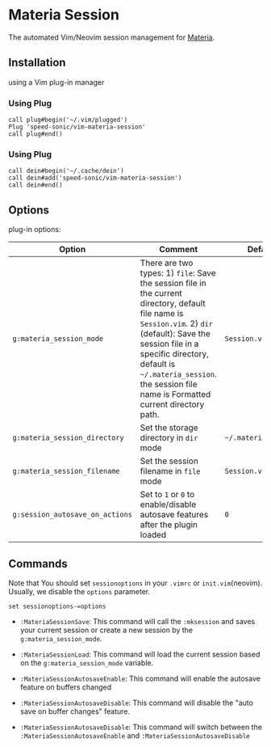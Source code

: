 # Materia Session
The automated Vim/Neovim session management for [Materia](https://github.com/speed-sonic/vim-materia).

## Installation
using a Vim plug-in manager

### Using Plug
```vim
call plug#begin('~/.vim/plugged')
Plug 'speed-sonic/vim-materia-session'
call plug#end()
```

### Using Plug
```vim
call dein#begin('~/.cache/dein')
call dein#add('speed-sonic/vim-materia-session')
call dein#end()
```

## Options
plug-in options:

| Option | Comment | Default |
| -------- | ------ | ------ |
| `g:materia_session_mode` | There are two types: 1) `file`: Save the session file in the current directory, default file name is `Session.vim`.  2) `dir` (default): Save the session file in a specific directory, default is `~/.materia_session`. the session file name is Formatted current directory path. | `Session.vim` |
| `g:materia_session_directory` | Set the storage directory in `dir` mode | `~/.materia_session` |
| `g:materia_session_filename` | Set the session filename in `file` mode | `Session.vim` |
| `g:session_autosave_on_actions` | Set to `1` or `0` to enable/disable autosave features after the plugin loaded | `0` |

## Commands
Note that You should set `sessionoptions` in your `.vimrc` or `init.vim`(neovim). Usually, we disable the `options` parameter.
```vim
set sessionoptions-=options
```

- `:MateriaSessionSave`: This command will call the `:mksession` and saves your current session or create a new session by the `g:materia_session_mode`.

- `:MateriaSessionLoad`: This command will load the current session based on the `g:materia_session_mode` variable.

- `:MateriaSessionAutosaveEnable`: This command will enable the autosave feature on buffers changed

- `:MateriaSessionAutosaveDisable`: This command will disable the "auto save on buffer changes" feature.

- `:MateriaSessionAutosaveDisable`: This command will switch between the `:MateriaSessionAutosaveEnable` and `:MateriaSessionAutosaveDisable`
